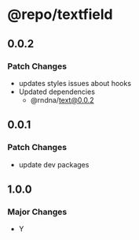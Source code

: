# @repo/textfield

## 0.0.2

### Patch Changes

- updates styles issues about hooks
- Updated dependencies
  - @rndna/text@0.0.2

## 0.0.1

### Patch Changes

- update dev packages

## 1.0.0

### Major Changes

- Y
